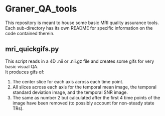 # Graner_QA_tools

This repository is meant to house some basic MRI quality assurance tools. Each sub-directory has its own README for specific information on the code contained therein.

## mri_quickgifs.py
This script reads in a 4D .nii or .nii.gz file and creates some gifs for very basic visual QA.
<br>
It produces gifs of:
1. The center slice for each axis across each time point.
2. All slices across each axis for the temporal mean image, the temporal standard deviation image, and the temporal SNR image.
3. The same as number 2 but calculated after the first 4 time points of the image have been removed (to possibly account for non-steady state TRs).


